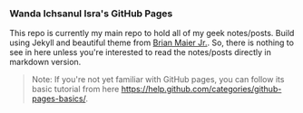 ### Wanda Ichsanul Isra's GitHub Pages

This repo is currently my main repo to hold all of my geek notes/posts. Build using Jekyll and beautiful theme from [Brian Maier Jr.](https://github.com/brianmaierjr/long-haul). So, there is nothing to see in here unless you're interested to read the notes/posts directly in markdown version.

> Note: If you're not yet familiar with GitHub pages, you can follow its basic tutorial from here https://help.github.com/categories/github-pages-basics/.
